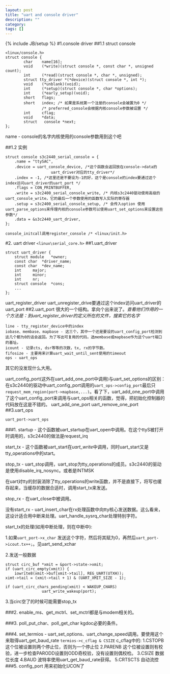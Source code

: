 ```yaml
---
layout: post
title: "uart and console driver"
description: ""
category: 
tags: []
---
```

{% include JB/setup %}
#1.console driver
##1.1 struct console

    <linux/console.h>
    struct console {
            char    name[16];
            void    (*write)(struct console *, const char *, unsigned count);
            int     (*read)(struct console *, char *, unsigned);
            struct tty_driver *(*device)(struct console *, int *);
            void    (*unblank)(void);
            int     (*setup)(struct console *, char *options);
            int     (*early_setup)(void);
            short   flags;
            short   index; /* 如果是系统第一个注册的console会被置为0 */
	    			/* preferred_console会根据内核console参数被设置 */
            int     cflag;
            void    *data;
            struct   console *next;
    };
name - console的名字内核使用的console参数用到这个吧

##1.2 实例

    struct console s3c2440_serial_console = {
    	.name = "ttySAC",
    	.device = uart_console_device, /*这个函数会返回放在console->data的
    					uart_driver对应的tty_driver*/
    	.index = -1, /*这里还是不要设为-1的好，这个是console的index要通过这个index访问uart_driver的uart_port */
    	.flags = CON_PRINTBUFFER,
    	.write = s3c2400_serial_console_write, /* 内核s3c2440驱动使用高级的uart_console_write，它的最后一个参数使用的函数写入实际的寄存器
    	.setup = s3c2400_serial_console_setup, /* 会传入option 使用uart_parse_options来传理内核的console参数可以使用uart_set_options来设置这些参数*/
    	.data = &s3c2440_uart_driver,
    };

    console_initcall调用register_console /* <linux/init.h>

#2. uart driver
`<linux\serial_core.h>`
##1.uart_driver

    struct uart_driver {
        struct module	*owner;
        const char	*driver_name;
        const char	*dev_name;
        int		major;
        int		minor;
        int		nr;
        struct console	*cons;
        ...
    };


uart_register_driver uart_unregister_drive要通过这个index访问uart_driver的uart_port
##2.uart_port
很大的一个结构。拿向个出来说了。*查看他们作用的一个方法是：到uart_register_driver的定义所在的文件，搜索它的名字*

    line - tty_register_device中的index
    iobase、membase、mapbase - 这三个，其中一个还是要设的uart_config_port检测到这几个都为0的话会返回。为了写出可复用的代码，选membase或mapbase作为这个uart端口的基址。
    icount - 记录cts, dsr等等的次数，tx, rx的字节数。
    fifosize - 主要用来计算uart_wait_until_sent使用的timeout
    ops - uart_ops

其它的没发现什么大用。

uart_config_port(这外在uart_add_one_port中调用)与uart_set_options的区别：
在s3c2440的驱动中uart_config_port调用的`uart_ops->config_port`最后只`request_mem_region(port->mapbase,...)`。看了下，uart_add_one_port中调用了这个uart_config_port来调用与uart_ops相关的函数，觉得，把初始化控制器的代码放在这是不错的。
uart_add_one_port uart_remove_one_port
##3.uart_ops

`uart_port->uart_ops`

###1.
startup - 这个函数被uart_startup在uart_open中调用。在这个ttyS被打开时调用的，s3c2440的做法是request_irq

start_tx - 这个函数被uart_start在*uart_write*中调用，同时uart_start又是tty_operations中的start。

stop_tx - uart_stop调用，uart_stop为tty_operations的成员。s3c2440的驱动是使用disable_irq_nosync。或者是INTMSK 

在uart对tty的封装消除了tty_operations的write函数，并不是直接下，将写也缓存起来，当缓存的数据合适时，调用start_tx来发送。

stop_rx - 在uart_close中被调用。

没有start_rx - uart_insert_char在rx处理函数中向tty核心发送数据。这么看来，这设计适合用中断来处理。uart_handle_sysrq_char处理特别字符。

start_tx的处理(如用中断处理，则在中断中):

1.如果`uart_port->x_char`
发送这个字符，然后将其赋为0，再然后`uart_port->icout.tx++;`。见uart_send_xchar

2.发送一般数据

    struct circ_buf *xmit = &port->state->xmit;
    if (uart_circ_empty(xmit)) {
        iowrite8(xmit->buf[xmit->tail], REG_UART(UTXH));
	ximt->tail = (xmit->tail + 1) & (UART_XMIT_SIZE - 1);

    if (uart_circ_chars_pending(xmit) < WAKEUP_CHARS)
                    uart_write_wakeup(port);

3.当circ空了的时候可能需要stop_tx

###2.
enable_ms、get_mctrl、set_mctrl都是与modem相关的。

###3.
poll_put_char、poll_get_char kgdoc必要的条件。

###4.
set_termios - uart_set_options、uart_change_speed调用。要使用这个来取得uart_get_baud_rate
`termios->c_cflag & CSIZE`
c_cflag中的:
1.CSTOPB
这个位被设置则两个停止位，否则为一个停止位
2.PARENB
这个位被设置则有校验，进一步检查PARODD设置则ODD奇校验，没有设置则偶校检。
3.CSIZE
数据位长度
4.BAUD
波特率使用uart_get_baud_rate获得。
5.CRTSCTS
自动流控
###5. config_port
用来初始化UCON了
